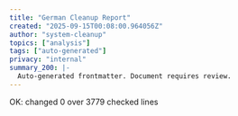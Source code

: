 ```yaml
---
title: "German Cleanup Report"
created: "2025-09-15T00:08:00.964056Z"
author: "system-cleanup"
topics: ["analysis"]
tags: ["auto-generated"]
privacy: "internal"
summary_200: |-
  Auto-generated frontmatter. Document requires review.
---
```


OK: changed 0 over 3779 checked lines